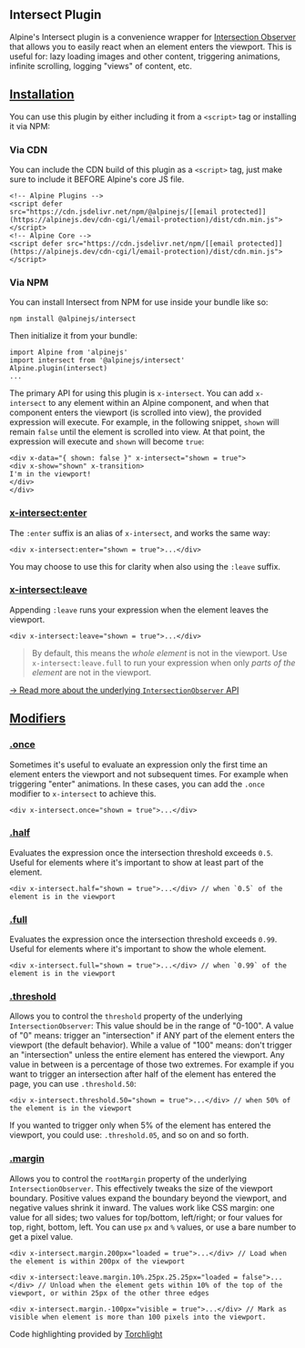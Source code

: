 ## Intersect Plugin


Alpine's Intersect plugin is a convenience wrapper for [Intersection Observer](https://developer.mozilla.org/en-US/docs/Web/API/Intersection_Observer_API) that allows you to easily react when an element enters the viewport.
This is useful for: lazy loading images and other content, triggering animations, infinite scrolling, logging "views" of content, etc.


## [Installation](#installation)


You can use this plugin by either including it from a `<script>` tag or installing it via NPM:


### Via CDN


You can include the CDN build of this plugin as a `<script>` tag, just make sure to include it BEFORE Alpine's core JS file.
```
<!-- Alpine Plugins -->
<script defer src="https://cdn.jsdelivr.net/npm/@alpinejs/[[email protected]](https://alpinejs.dev/cdn-cgi/l/email-protection)/dist/cdn.min.js"></script>
<!-- Alpine Core -->
<script defer src="https://cdn.jsdelivr.net/npm/[[email protected]](https://alpinejs.dev/cdn-cgi/l/email-protection)/dist/cdn.min.js"></script>
```


### Via NPM


You can install Intersect from NPM for use inside your bundle like so:
```
npm install @alpinejs/intersect
```
Then initialize it from your bundle:
```
import Alpine from 'alpinejs'
import intersect from '@alpinejs/intersect'
Alpine.plugin(intersect)
...
```
The primary API for using this plugin is `x-intersect`. You can add `x-intersect` to any element within an Alpine component, and when that component enters the viewport (is scrolled into view), the provided expression will execute.
For example, in the following snippet, `shown` will remain `false` until the element is scrolled into view. At that point, the expression will execute and `shown` will become `true`:
```
<div x-data="{ shown: false }" x-intersect="shown = true">
<div x-show="shown" x-transition>
I'm in the viewport!
</div>
</div>
```


### [x-intersect:enter](#x-intersect-enter)


The `:enter` suffix is an alias of `x-intersect`, and works the same way:
```
<div x-intersect:enter="shown = true">...</div>
```
You may choose to use this for clarity when also using the `:leave` suffix.


### [x-intersect:leave](#x-intersect-leave)


Appending `:leave` runs your expression when the element leaves the viewport.
```
<div x-intersect:leave="shown = true">...</div>
```

> By default, this means the *whole element* is not in the viewport. Use `x-intersect:leave.full` to run your expression when only *parts of the element* are not in the viewport.

[→ Read more about the underlying `IntersectionObserver` API](https://developer.mozilla.org/en-US/docs/Web/API/Intersection_Observer_API)


## [Modifiers](#modifiers)



### [.once](#once)


Sometimes it's useful to evaluate an expression only the first time an element enters the viewport and not subsequent times. For example when triggering "enter" animations. In these cases, you can add the `.once` modifier to `x-intersect` to achieve this.
```
<div x-intersect.once="shown = true">...</div>
```


### [.half](#half)


Evaluates the expression once the intersection threshold exceeds `0.5`.
Useful for elements where it's important to show at least part of the element.
```
<div x-intersect.half="shown = true">...</div> // when `0.5` of the element is in the viewport
```


### [.full](#full)


Evaluates the expression once the intersection threshold exceeds `0.99`.
Useful for elements where it's important to show the whole element.
```
<div x-intersect.full="shown = true">...</div> // when `0.99` of the element is in the viewport
```


### [.threshold](#threshold)


Allows you to control the `threshold` property of the underlying `IntersectionObserver`:
This value should be in the range of "0-100". A value of "0" means: trigger an "intersection" if ANY part of the element enters the viewport (the default behavior). While a value of "100" means: don't trigger an "intersection" unless the entire element has entered the viewport.
Any value in between is a percentage of those two extremes.
For example if you want to trigger an intersection after half of the element has entered the page, you can use `.threshold.50`:
```
<div x-intersect.threshold.50="shown = true">...</div> // when 50% of the element is in the viewport
```
If you wanted to trigger only when 5% of the element has entered the viewport, you could use: `.threshold.05`, and so on and so forth.


### [.margin](#margin)


Allows you to control the `rootMargin` property of the underlying `IntersectionObserver`. This effectively tweaks the size of the viewport boundary. Positive values expand the boundary beyond the viewport, and negative values shrink it inward. The values work like CSS margin: one value for all sides; two values for top/bottom, left/right; or four values for top, right, bottom, left. You can use `px` and `%` values, or use a bare number to get a pixel value.
```
<div x-intersect.margin.200px="loaded = true">...</div> // Load when the element is within 200px of the viewport
```
```
<div x-intersect:leave.margin.10%.25px.25.25px="loaded = false">...</div> // Unload when the element gets within 10% of the top of the viewport, or within 25px of the other three edges
```
```
<div x-intersect.margin.-100px="visible = true">...</div> // Mark as visible when element is more than 100 pixels into the viewport.
```
Code highlighting provided by [Torchlight](https://torchlight.dev/)